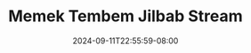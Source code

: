 --- 
title: "Memek Tembem Jilbab  Stream"
description: "video bokeh Memek Tembem Jilbab  Stream terbaru full vidio baru"
date: 2024-09-11T22:55:59-08:00
file_code: "s8mvd1iyjjlx"
draft: false
cover: "kcbkoil8iw8zs9j8.jpg"
tags: ["Memek", "Tembem", "Jilbab", "Stream", "bokep-indo", "bokep-viral", "bokep-ig"]
length: 140
fld_id: "1398014"
foldername: "ABG SMP VIRAL"
categories: ["ABG SMP VIRAL"]
views: 98
---